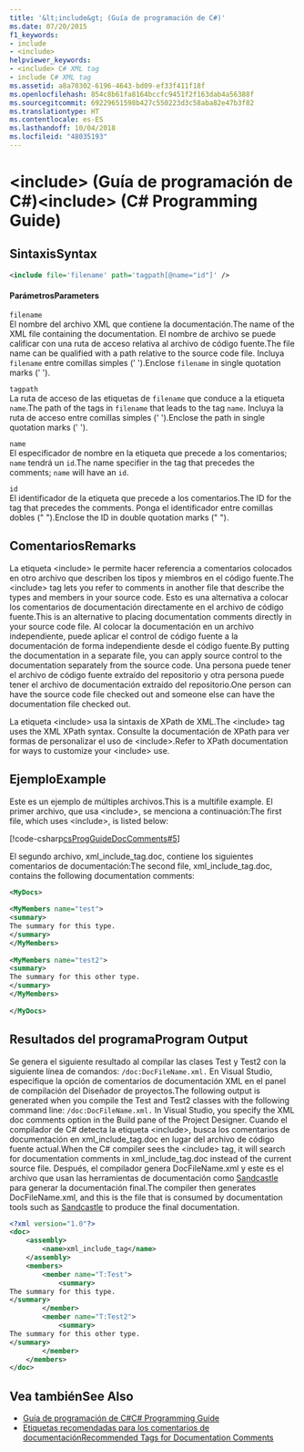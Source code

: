 ```yaml
---
title: '&lt;include&gt; (Guía de programación de C#)'
ms.date: 07/20/2015
f1_keywords:
- include
- <include>
helpviewer_keywords:
- <include> C# XML tag
- include C# XML tag
ms.assetid: a8a70302-6196-4643-bd09-ef33f411f18f
ms.openlocfilehash: 854c8b61fa8164bccfc9451f2f163dab4a56388f
ms.sourcegitcommit: 69229651598b427c550223d3c58aba82e47b3f82
ms.translationtype: HT
ms.contentlocale: es-ES
ms.lasthandoff: 10/04/2018
ms.locfileid: "48035193"
---
```

# <a name="ltincludegt-c-programming-guide"></a><span data-ttu-id="70603-102">&lt;include&gt; (Guía de programación de C#)</span><span class="sxs-lookup"><span data-stu-id="70603-102">&lt;include&gt; (C# Programming Guide)</span></span>
## <a name="syntax"></a><span data-ttu-id="70603-103">Sintaxis</span><span class="sxs-lookup"><span data-stu-id="70603-103">Syntax</span></span>  
  
```xml  
<include file='filename' path='tagpath[@name="id"]' />  
```  
  
#### <a name="parameters"></a><span data-ttu-id="70603-104">Parámetros</span><span class="sxs-lookup"><span data-stu-id="70603-104">Parameters</span></span>  
 `filename`  
 <span data-ttu-id="70603-105">El nombre del archivo XML que contiene la documentación.</span><span class="sxs-lookup"><span data-stu-id="70603-105">The name of the XML file containing the documentation.</span></span> <span data-ttu-id="70603-106">El nombre de archivo se puede calificar con una ruta de acceso relativa al archivo de código fuente.</span><span class="sxs-lookup"><span data-stu-id="70603-106">The file name can be qualified with a path relative to the source code file.</span></span> <span data-ttu-id="70603-107">Incluya `filename` entre comillas simples (' ').</span><span class="sxs-lookup"><span data-stu-id="70603-107">Enclose `filename` in single quotation marks (' ').</span></span>  
  
 `tagpath`  
 <span data-ttu-id="70603-108">La ruta de acceso de las etiquetas de `filename` que conduce a la etiqueta `name`.</span><span class="sxs-lookup"><span data-stu-id="70603-108">The path of the tags in `filename` that leads to the tag `name`.</span></span> <span data-ttu-id="70603-109">Incluya la ruta de acceso entre comillas simples (' ').</span><span class="sxs-lookup"><span data-stu-id="70603-109">Enclose the path in single quotation marks (' ').</span></span>  
  
 `name`  
 <span data-ttu-id="70603-110">El especificador de nombre en la etiqueta que precede a los comentarios; `name` tendrá un `id`.</span><span class="sxs-lookup"><span data-stu-id="70603-110">The name specifier in the tag that precedes the comments; `name` will have an `id`.</span></span>  
  
 `id`  
 <span data-ttu-id="70603-111">El identificador de la etiqueta que precede a los comentarios.</span><span class="sxs-lookup"><span data-stu-id="70603-111">The ID for the tag that precedes the comments.</span></span> <span data-ttu-id="70603-112">Ponga el identificador entre comillas dobles (" ").</span><span class="sxs-lookup"><span data-stu-id="70603-112">Enclose the ID in double quotation marks (" ").</span></span>  
  
## <a name="remarks"></a><span data-ttu-id="70603-113">Comentarios</span><span class="sxs-lookup"><span data-stu-id="70603-113">Remarks</span></span>  
 <span data-ttu-id="70603-114">La etiqueta \<include> le permite hacer referencia a comentarios colocados en otro archivo que describen los tipos y miembros en el código fuente.</span><span class="sxs-lookup"><span data-stu-id="70603-114">The \<include> tag lets you refer to comments in another file that describe the types and members in your source code.</span></span> <span data-ttu-id="70603-115">Esto es una alternativa a colocar los comentarios de documentación directamente en el archivo de código fuente.</span><span class="sxs-lookup"><span data-stu-id="70603-115">This is an alternative to placing documentation comments directly in your source code file.</span></span> <span data-ttu-id="70603-116">Al colocar la documentación en un archivo independiente, puede aplicar el control de código fuente a la documentación de forma independiente desde el código fuente.</span><span class="sxs-lookup"><span data-stu-id="70603-116">By putting the documentation in a separate file, you can apply source control to the documentation separately from the source code.</span></span> <span data-ttu-id="70603-117">Una persona puede tener el archivo de código fuente extraído del repositorio y otra persona puede tener el archivo de documentación extraído del repositorio.</span><span class="sxs-lookup"><span data-stu-id="70603-117">One person can have the source code file checked out and someone else can have the documentation file checked out.</span></span>  
  
 <span data-ttu-id="70603-118">La etiqueta \<include> usa la sintaxis de XPath de XML.</span><span class="sxs-lookup"><span data-stu-id="70603-118">The \<include> tag uses the XML XPath syntax.</span></span> <span data-ttu-id="70603-119">Consulte la documentación de XPath para ver formas de personalizar el uso de \<include>.</span><span class="sxs-lookup"><span data-stu-id="70603-119">Refer to XPath documentation for ways to customize your \<include> use.</span></span>  
  
## <a name="example"></a><span data-ttu-id="70603-120">Ejemplo</span><span class="sxs-lookup"><span data-stu-id="70603-120">Example</span></span>  
 <span data-ttu-id="70603-121">Este es un ejemplo de múltiples archivos.</span><span class="sxs-lookup"><span data-stu-id="70603-121">This is a multifile example.</span></span> <span data-ttu-id="70603-122">El primer archivo, que usa \<include>, se menciona a continuación:</span><span class="sxs-lookup"><span data-stu-id="70603-122">The first file, which uses \<include>, is listed below:</span></span>  
  
 [!code-csharp[csProgGuideDocComments#5](../../../csharp/programming-guide/xmldoc/codesnippet/CSharp/include_1.cs)]  
  
 <span data-ttu-id="70603-123">El segundo archivo, xml_include_tag.doc, contiene los siguientes comentarios de documentación:</span><span class="sxs-lookup"><span data-stu-id="70603-123">The second file, xml_include_tag.doc, contains the following documentation comments:</span></span>  
  
```xml  
<MyDocs>  
  
<MyMembers name="test">  
<summary>  
The summary for this type.  
</summary>  
</MyMembers>  
  
<MyMembers name="test2">  
<summary>  
The summary for this other type.  
</summary>  
</MyMembers>  
  
</MyDocs>  
```  
  
## <a name="program-output"></a><span data-ttu-id="70603-124">Resultados del programa</span><span class="sxs-lookup"><span data-stu-id="70603-124">Program Output</span></span>  
 <span data-ttu-id="70603-125">Se genera el siguiente resultado al compilar las clases Test y Test2 con la siguiente línea de comandos: `/doc:DocFileName.xml.` En Visual Studio, especifique la opción de comentarios de documentación XML en el panel de compilación del Diseñador de proyectos.</span><span class="sxs-lookup"><span data-stu-id="70603-125">The following output is generated when you compile the Test and Test2 classes with the following command line: `/doc:DocFileName.xml.` In Visual Studio, you specify the XML doc comments option in the Build pane of the Project Designer.</span></span> <span data-ttu-id="70603-126">Cuando el compilador de C# detecta la etiqueta \<include>, busca los comentarios de documentación en xml_include_tag.doc en lugar del archivo de código fuente actual.</span><span class="sxs-lookup"><span data-stu-id="70603-126">When the C# compiler sees the \<include> tag, it will search for documentation comments in xml_include_tag.doc instead of the current source file.</span></span> <span data-ttu-id="70603-127">Después, el compilador genera DocFileName.xml y este es el archivo que usan las herramientas de documentación como [Sandcastle](https://github.com/EWSoftware/SHFB) para generar la documentación final.</span><span class="sxs-lookup"><span data-stu-id="70603-127">The compiler then generates DocFileName.xml, and this is the file that is consumed by documentation tools such as [Sandcastle](https://github.com/EWSoftware/SHFB) to produce the final documentation.</span></span>  
  
```xml  
<?xml version="1.0"?>   
<doc>   
    <assembly>   
        <name>xml_include_tag</name>   
    </assembly>   
    <members>   
        <member name="T:Test">   
            <summary>   
The summary for this type.   
</summary>   
        </member>   
        <member name="T:Test2">   
            <summary>   
The summary for this other type.   
</summary>   
        </member>   
    </members>   
</doc>   
```  
  
## <a name="see-also"></a><span data-ttu-id="70603-128">Vea también</span><span class="sxs-lookup"><span data-stu-id="70603-128">See Also</span></span>

- [<span data-ttu-id="70603-129">Guía de programación de C#</span><span class="sxs-lookup"><span data-stu-id="70603-129">C# Programming Guide</span></span>](../../../csharp/programming-guide/index.md)  
- [<span data-ttu-id="70603-130">Etiquetas recomendadas para los comentarios de documentación</span><span class="sxs-lookup"><span data-stu-id="70603-130">Recommended Tags for Documentation Comments</span></span>](../../../csharp/programming-guide/xmldoc/recommended-tags-for-documentation-comments.md)
